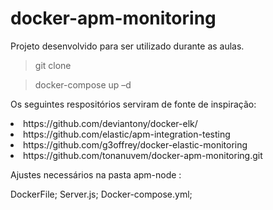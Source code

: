 # docker-apm-monitoring

Projeto desenvolvido para ser utilizado durante as aulas.

> git clone

> docker-compose up –d


Os seguintes respositórios serviram de fonte de inspiração:
  <li> https://github.com/deviantony/docker-elk/
  <li> https://github.com/elastic/apm-integration-testing
  <li> https://github.com/g3offrey/docker-elastic-monitoring
  <li> https://github.com/tonanuvem/docker-apm-monitoring.git

Ajustes necessários na pasta apm-node :

DockerFile;
Server.js;
Docker-compose.yml;
